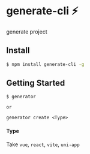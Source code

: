 # generate-cli ⚡
generate project

## Install
````bash
$ npm install generate-cli -g
````

## Getting Started

````
$ generator

or

generator create <Type>
````

#### Type
Take `vue`, `react`, `vite`, `uni-app`